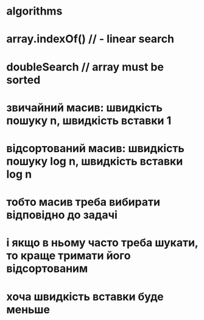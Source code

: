 # algorithms


# array.indexOf() // - linear search
# doubleSearch // array must be sorted
# звичайний масив: швидкість пошуку n, швидкість вставки 1
# відсортований масив: швидкість пошуку log n, швидкість вставки log n
# тобто масив треба вибирати відповідно до задачі
# і якщо в ньому часто треба шукати, то краще тримати його відсортованим
# хоча швидкість вставки буде меньше
